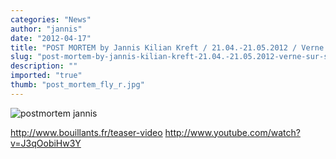 ```yaml
---
categories: "News"
author: "jannis"
date: "2012-04-17"
title: "POST MORTEM by Jannis Kilian Kreft / 21.04.-21.05.2012 / Verne sur Seiche, France"
slug: "post-mortem-by-jannis-kilian-kreft-21.04.-21.05.2012-verne-sur-seiche-france"
description: ""
imported: "true"
thumb: "post_mortem_fly_r.jpg"
---
```



![postmortem jannis](post_mortem_fly_r.jpg) 

http://www.bouillants.fr/teaser-video
http://www.youtube.com/watch?v=J3qOobiHw3Y

